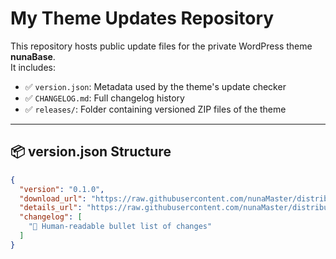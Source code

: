 # My Theme Updates Repository

This repository hosts public update files for the private WordPress theme **nunaBase**.  
It includes:

- ✅ `version.json`: Metadata used by the theme's update checker
- ✅ `CHANGELOG.md`: Full changelog history
- ✅ `releases/`: Folder containing versioned ZIP files of the theme

---

## 📦 version.json Structure

```json
{
  "version": "0.1.0",
  "download_url": "https://raw.githubusercontent.com/nunaMaster/distribution/main/nunaBase/releases/nunaBase-0.1.0.zip",
  "details_url": "https://raw.githubusercontent.com/nunaMaster/distribution/main/nunaBase/CHANGELOG.md",
  "changelog": [
    "📝 Human-readable bullet list of changes"
  ]
}